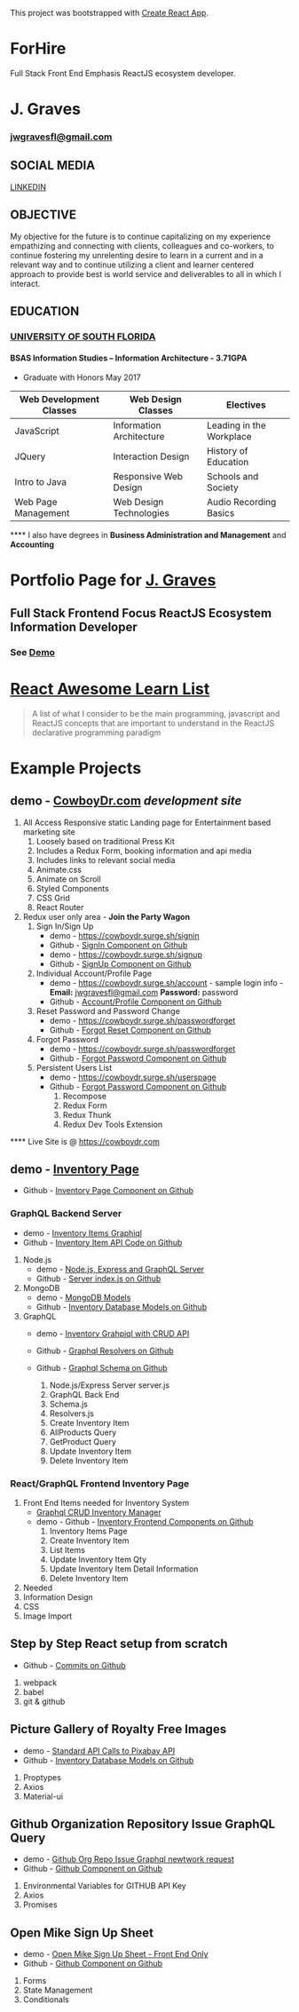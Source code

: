 This project was bootstrapped with [Create React App](https://github.com/facebookincubator/create-react-app).

# ForHire
  Full Stack Front End Emphasis ReactJS ecosystem developer.

# J. Graves
### jwgravesfl@gmail.com

## SOCIAL MEDIA
[LINKEDIN](https://www.linkedin.com/in/jwgravesfl/)

## OBJECTIVE
My objective for the future is to continue capitalizing on my experience empathizing and connecting with clients, colleagues and co-workers, to continue fostering my unrelenting desire to learn in a current and in a relevant way and to continue utilizing a client and learner centered approach to provide best is world service and deliverables to all in which I interact.

## EDUCATION
### [UNIVERSITY OF SOUTH FLORIDA](http://www.usf.edu/)
#### BSAS Information Studies – Information Architecture - 3.71GPA
- Graduate with Honors May 2017

| Web Development Classes | Web Design Classes | Electives |
| --------------- | ------------------------ | -------- |
| JavaScript | Information Architecture | Leading in the Workplace |
| JQuery | Interaction Design | History of Education |
| Intro to Java | Responsive Web Design | Schools and Society |
| Web Page Management | Web Design Technologies | Audio Recording Basics |

   **** I also have degrees in **Business Administration and Management** and **Accounting**

# Portfolio Page for **[J. Graves](https://github.com/jwgravesfl/jwgid)**
## Full Stack Frontend Focus ReactJS Ecosystem Information Developer 
### **See [Demo](https://informationdesignus.surge.sh/)**

# **[React Awesome Learn List](https://github.com/jwgravesfl/rall)**
> A list of what I consider to be the main programming, javascript and ReactJS concepts that are important to understand in the ReactJS declarative programming paradigm

# Example Projects
## demo - [CowboyDr.com](https://cowboydr.surge.sh) *development site*  
1. All Access Responsive static Landing page for Entertainment based marketing site 
     1. Loosely based on traditional Press Kit
     2. Includes a Redux Form, booking information and api media
     3. Includes links to relevant social media
      1. Animate.css
      2. Animate on Scroll
      3. Styled Components
      4. CSS Grid
      5. React Router
2. Redux user only area - **Join the Party Wagon** 
     1. Sign In/Sign Up
        - demo - https://cowboydr.surge.sh/signin
        - Github - [SignIn Component on Github](https://github.com/jwgravesfl/cowboydr.com/blob/master/src/routes/SignIn.jsx)
        - demo - https://cowboydr.surge.sh/signup
        - Github - [SignUp Component on Github](https://github.com/jwgravesfl/cowboydr.com/blob/master/src/routes/SignUp.jsx)
     2. Individual Account/Profile Page
        - demo - https://cowboydr.surge.sh/account - sample login info - **Email:** jwgravesfl@gmail.com **Password:** password
        - Github - [Account/Profile Component on Github](https://github.com/jwgravesfl/cowboydr.com/blob/master/src/routes/Account.jsx)
     3. Reset Password and Password Change
        - demo - https://cowboydr.surge.sh/passwordforget
        - Github - [Forgot Reset Component on Github](https://github.com/jwgravesfl/cowboydr.com/blob/master/src/routes/PasswordForget.jsx)
     4. Forgot Password
        - demo - https://cowboydr.surge.sh/passwordforget
        - Github - [Forgot Password Component on Github](https://github.com/jwgravesfl/cowboydr.com/blob/master/src/routes/PasswordForget.jsx)
     5. Persistent Users List
        - demo - https://cowboydr.surge.sh/userspage
        - Github - [Forgot Password Component on Github](https://github.com/jwgravesfl/cowboydr.com/blob/master/src/routes/PasswordForget.jsx)
          1. Recompose
          2. Redux Form
          3. Redux Thunk
          4. Redux Dev Tools Extension

**** Live Site is @ https://cowboydr.com

## demo - [Inventory Page](https://informationdesignus.surge.sh/productpage)
   - Github - [Inventory Page Component on Github ](https://github.com/jwgravesfl/jwgid/tree/master/src/components/productPage)

### **GraphQL Backend Server** 
   - demo - [Inventory Items Graphiql](https://gql-api-kdwnwzplsd.now.sh/graphql)
   - Github - [Inventory Item API Code on Github ](https://github.com/jwgravesfl/GraphQLProductAPI)  
1. Node.js
   - demo - [Node.js, Express and GraphQL Server](https://gql-api-kdwnwzplsd.now.sh/)
   - Github - [Server index.js on Github ](https://github.com/jwgravesfl/GraphQLProductAPI/blob/master/index.js)
2. MongoDB
   - demo - [MongoDB Models](https://gql-api-kdwnwzplsd.now.sh/graphql)
   - Github - [Inventory Database Models on Github ](https://github.com/jwgravesfl/GraphQLProductAPI/tree/master/models)
3. GraphQL
   - demo - [Inventory Grahpiql with CRUD API](https://gql-api-kdwnwzplsd.now.sh/graphql)
   - Github - [Graphql Resolvers on Github ](https://github.com/jwgravesfl/GraphQLProductAPI/blob/master/resolvers.js)
   - Github - [Graphql Schema on Github ](https://github.com/jwgravesfl/GraphQLProductAPI/blob/master/schema.js)

      1. Node.js/Express Server server.js
      2. GraphQL Back End
      3. Schema.js
      4. Resolvers.js
      5. Create Inventory Item
      6. AllProducts Query
      7. GetProduct Query
      8. Update Inventory Item
      9. Delete Inventory Item

### **React/GraphQL Frontend Inventory Page** 
1. Front End Items needed for Inventory System
   - [Graphql CRUD Inventory Manager](http://informationdesignus.surge.sh/productpage)
   - demo - Github - [Inventory Frontend Components on Github](https://github.com/jwgravesfl/jwgid/tree/master/src/components/productPage)
      1. Inventory Items Page
      2. Create Inventory Item
      3. List Items
      4. Update Inventory Item Qty
      5. Update Inventory Item Detail Information
      6. Delete Inventory Item
2. Needed
  1. Information Design
  2. CSS
  3. Image Import

## Step by Step React setup from scratch
   - Github - [Commits on Github ](https://github.com/jwgravesfl/ReactFromScratch/commits/master)
1. webpack
2. babel
3. git & github

## Picture Gallery of Royalty Free Images
   - demo - [Standard API Calls to Pixabay API](https://informationdesignus.surge.sh/picturegallery)
   - Github - [Inventory Database Models on Github ](https://github.com/jwgravesfl/jwgid/tree/master/src/components/pictureGallery)
1. Proptypes
2. Axios
3. Material-ui

## Github Organization Repository Issue GraphQL Query
   - demo - [Github Org Repo Issue Graphql newtwork request](https://informationdesignus.surge.sh/github)
   - Github - [Github Component on Github ](https://github.com/jwgravesfl/jwgid/blob/master/src/components/github/Github.jsx)
1. Environmental Variables for GITHUB API Key
2. Axios
3. Promises

## Open Mike Sign Up Sheet
   - demo - [Open Mike Sign Up Sheet - Front End Only](https://informationdesignus.surge.sh/timeslot)
   - Github - [Github Component on Github ](https://github.com/jwgravesfl/jwgid/blob/master/src/components/github/Github.jsx)
1. Forms
2. State Management
3. Conditionals